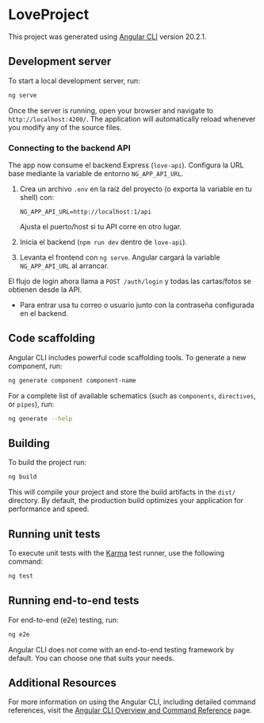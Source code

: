 # LoveProject

This project was generated using [Angular CLI](https://github.com/angular/angular-cli) version 20.2.1.

## Development server

To start a local development server, run:

```bash
ng serve
```

Once the server is running, open your browser and navigate to `http://localhost:4200/`. The application will automatically reload whenever you modify any of the source files.

### Connecting to the backend API

The app now consume el backend Express (`love-api`). Configura la URL base mediante la variable de entorno `NG_APP_API_URL`.

1. Crea un archivo `.env` en la raíz del proyecto (o exporta la variable en tu shell) con:

   ```env
   NG_APP_API_URL=http://localhost:1/api
   ```

   Ajusta el puerto/host si tu API corre en otro lugar.

2. Inicia el backend (`npm run dev` dentro de `love-api`).
3. Levanta el frontend con `ng serve`. Angular cargará la variable `NG_APP_API_URL` al arrancar.

El flujo de login ahora llama a `POST /auth/login` y todas las cartas/fotos se obtienen desde la API.

- Para entrar usa tu correo o usuario junto con la contraseña configurada en el backend.

## Code scaffolding

Angular CLI includes powerful code scaffolding tools. To generate a new component, run:

```bash
ng generate component component-name
```

For a complete list of available schematics (such as `components`, `directives`, or `pipes`), run:

```bash
ng generate --help
```

## Building

To build the project run:

```bash
ng build
```

This will compile your project and store the build artifacts in the `dist/` directory. By default, the production build optimizes your application for performance and speed.

## Running unit tests

To execute unit tests with the [Karma](https://karma-runner.github.io) test runner, use the following command:

```bash
ng test
```

## Running end-to-end tests

For end-to-end (e2e) testing, run:

```bash
ng e2e
```

Angular CLI does not come with an end-to-end testing framework by default. You can choose one that suits your needs.

## Additional Resources

For more information on using the Angular CLI, including detailed command references, visit the [Angular CLI Overview and Command Reference](https://angular.dev/tools/cli) page.

